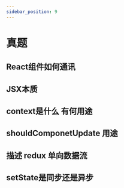 ```yaml
---
sidebar_position: 9
---
```


# 真题

## React组件如何通讯

## JSX本质

## context是什么 有何用途

## shouldComponetUpdate 用途

## 描述 redux 单向数据流

## setState是同步还是异步